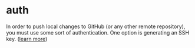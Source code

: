 # auth

In order to push local changes to GitHub (or any other remote repository), you must use some sort of authentication.
One option is generating an SSH key. ([learn more](./ssh.md))
